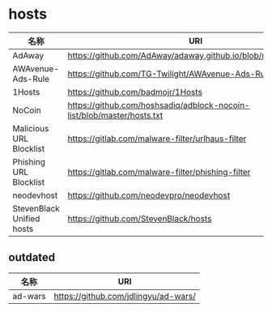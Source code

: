# hosts

| 名称 | URI |
|-------|------|
| AdAway | https://github.com/AdAway/adaway.github.io/blob/master/hosts.txt |
| AWAvenue-Ads-Rule | https://github.com/TG-Twilight/AWAvenue-Ads-Rule |
| 1Hosts | https://github.com/badmojr/1Hosts |
| NoCoin | https://github.com/hoshsadiq/adblock-nocoin-list/blob/master/hosts.txt |
| Malicious URL Blocklist | https://gitlab.com/malware-filter/urlhaus-filter |
| Phishing URL Blocklist | https://gitlab.com/malware-filter/phishing-filter |
| neodevhost | https://github.com/neodevpro/neodevhost |
| StevenBlack Unified hosts | https://github.com/StevenBlack/hosts |

## outdated

| 名称 | URI |
|-------|------|
| ad-wars | https://github.com/jdlingyu/ad-wars/ |
